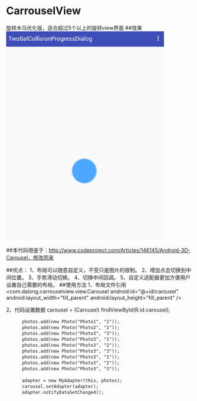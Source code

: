 # CarrouselView
旋转木马优化版，适合超过5个以上的旋转view界面
##效果
 ![image](https://github.com/dalong982242260/TwoBalCollisionProgressDialog/blob/master/screenshot/twodialog.gif)       
   
##本代码借鉴于：http://www.codeproject.com/Articles/146145/Android-3D-Carousel，修改而来

##优点：
1、布局可以随意自定义，不受只是图片的限制。
2、增加点击切换到中间位置。
3、手势滑动切换。
4、切换中间回调。
5、自定义适配器更加方便用户设置自己需要的布局。
##使用方法
  1、布局文件引用
  <com.dalong.carrouselview.view.Carousel
        android:id="@+id/carousel"
        android:layout_width="fill_parent"
        android:layout_height="fill_parent"
        />
        
   2、代码设置数据
          carousel = (Carousel) findViewById(R.id.carousel);
  
          photos.add(new Photo("Photo1", "1"));
          photos.add(new Photo("Photo2", "2"));
          photos.add(new Photo("Photo3", "3"));
          photos.add(new Photo("Photo3", "1"));
          photos.add(new Photo("Photo3", "2"));
          photos.add(new Photo("Photo3", "3"));
          photos.add(new Photo("Photo3", "1"));
          photos.add(new Photo("Photo3", "2"));
          photos.add(new Photo("Photo3", "3"));
  
          adapter = new MyAdapter(this, photos);
          carousel.setAdapter(adapter);
          adapter.notifyDataSetChanged();
          
   

